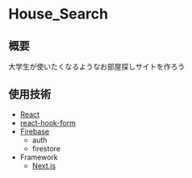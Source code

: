 # House_Search
## 概要
大学生が使いたくなるようなお部屋探しサイトを作ろう
## 使用技術
- [React](https://ja.reactjs.org/)
- [react-hook-form](https://react-hook-form.com/jp/)
- [Firebase](https://firebase.google.com/?hl=ja)
  - auth
  - firestore
- Framework
  - [Next.js](https://nextjs.org/)
